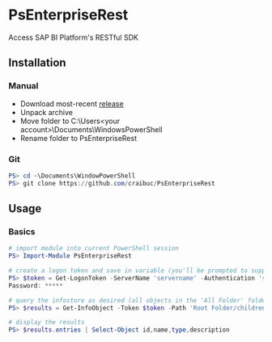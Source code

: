 # PsEnterpriseRest
Access SAP BI Platform's RESTful SDK

## Installation

### Manual

- Download most-recent [release](https://github.com/craibuc/PsEnterpriseRest/releases)
- Unpack archive
- Move folder to C:\Users\<your account>\Documents\WindowsPowerShell
- Rename folder to PsEnterpriseRest

### Git

~~~powershell
PS> cd ~\Documents\WindowPowerShell
PS> git clone https://github.com/craibuc/PsEnterpriseRest
~~~

## Usage

### Basics

~~~powershell
# import module into current PowerShell session
PS> Import-Module PsEnterpriseRest

# create a logon token and save in variable (you'll be prompted to supply the password)
PS> $token = Get-LogonToken -ServerName 'servername' -Authentication 'secWinAD' -Username 'username'
Password: *****

# query the infostore as desired (all objects in the 'All Folder' folder)
PS> $results = Get-InfoObject -Token $token -Path 'Root Folder/children'

# display the results
PS> $results.entries | Select-Object id,name,type,description
~~~
